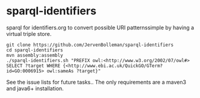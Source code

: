 sparql-identifiers
==================

sparql for identifiers.org to convert possible URI patternssimple by having a virtual triple store.

```
git clone https://github.com/JervenBolleman/sparql-identifiers
cd sparql-identifiers
mvn assembly:assembly
./sparql-identifiers.sh "PREFIX owl:<http://www.w3.org/2002/07/owl#> SELECT ?target WHERE {<http://www.ebi.ac.uk/QuickGO/GTerm?id=GO:0006915> owl:sameAs ?target}"
```

See the issue lists for future tasks..
The only requirements are a maven3 and java6+ installation.
